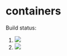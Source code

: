 # containers

Build status:

1. [![](https://github.com/agulati18/week08/workflows/tests-fibonacci/badge.svg)](https://github.com/agulati18/week08/actions?query=workflow%3Atests-fibonacci)
1. [![](https://github.com/agulati18/week08/workflows/tests-range/badge.svg)](https://github.com/agulati18/week08/actions?query=workflow%3Atests-range)

